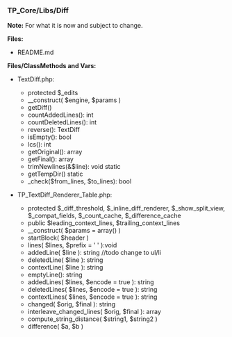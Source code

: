 ### TP_Core/Libs/Diff

**Note:** For what it is now and subject to change. 

**Files:** 
- README.md

**Files/ClassMethods and Vars:**  
- TextDiff.php: 	
	* protected $_edits  
	* __construct( $engine, $params ) 
	* getDiff() 
	* countAddedLines(): int 
	* countDeletedLines(): int 
	* reverse(): TextDiff 
	* isEmpty(): bool 
	* lcs(): int 
	* getOriginal(): array 
	* getFinal(): array 
	* trimNewlines(&$line): void static
	* getTempDir() static
	* _check($from_lines, $to_lines): bool 

- TP_TextDiff_Renderer_Table.php: 	
	* protected $_diff_threshold, $_inline_diff_renderer, $_show_split_view, $_compat_fields, $_count_cache, $_difference_cache
	* public $leading_context_lines, $trailing_context_lines
	* __construct( $params = array() ) 
	* startBlock( $header ) 
	* lines( $lines, $prefix = ' ' ):void 
	* addedLine( $line ): string //todo change to ul/li
	* deletedLine( $line ): string 
	* contextLine( $line ): string 
	* emptyLine(): string 
	* addedLines( $lines, $encode = true ): string 
	* deletedLines( $lines, $encode = true ): string 
	* contextLines( $lines, $encode = true ): string 
	* changed( $orig, $final ): string 
	* interleave_changed_lines( $orig, $final ): array 
	* compute_string_distance( $string1, $string2 ) 
	* difference( $a, $b ) 
